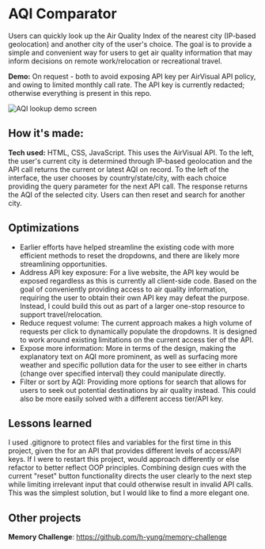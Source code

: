 # AQI Comparator
Users can quickly look up the Air Quality Index of the nearest city (IP-based geolocation) and another city of the user's choice. The goal is to provide a simple and convenient way for users to get air quality information that may inform decisions on remote work/relocation or recreational travel.

**Demo:** On request - both to avoid exposing API key per AirVisual API policy, and owing to limited monthly call rate. The API key is currently redacted; otherwise everything is present in this repo.

![AQI lookup demo screen](https://i.postimg.cc/zD74Ng75/aqi-demoscreen.jpg)

## How it's made:
**Tech used:** HTML, CSS, JavaScript.
This uses the AirVisual API. To the left, the user's current city is determined through IP-based geolocation and the API call returns the current or latest AQI on record. 
To the left of the interface, the user chooses by country/state/city, with each choice providing the query parameter for the next API call. The response returns the AQI of the selected city. 
Users can then reset and search for another city.

## Optimizations
* Earlier efforts have helped streamline the existing code with more efficient methods to reset the dropdowns, and there are likely more streamlining opportunities.
* Address API key exposure: For a live website, the API key would be exposed regardless as this is currently all client-side code. Based on the goal of conveniently providing access to air quality information, requiring the user to obtain their own API key may defeat the purpose. Instead, I could build this out as part of a larger one-stop resource to support travel/relocation.
* Reduce request volume: The current approach makes a high volume of requests per click to dynamically populate the dropdowns. It is designed to work around existing limitations on the current access tier of the API. 
* Expose more information: More in terms of the design, making the explanatory text on AQI more prominent, as well as surfacing more weather and specific pollution data for the user to see either in charts (change over specified interval) they could manipulate directly.
* Filter or sort by AQI: Providing more options for search that allows for users to seek out potential destinations by air quality instead. This could also be more easily solved with a different access tier/API key.

## Lessons learned
I used .gitignore to protect files and variables for the first time in this project, given the for an API that provides different levels of access/API keys.
If I were to restart this project, would approach differently or else refactor to better reflect OOP principles. 
Combining design cues with the current "reset" button functionality directs the user clearly to the next step while limiting irrelevant input that could otherwise result in invalid API calls. This was the simplest solution, but I would like to find a more elegant one.

## Other projects
**Memory Challenge**: https://github.com/h-yung/memory-challenge
